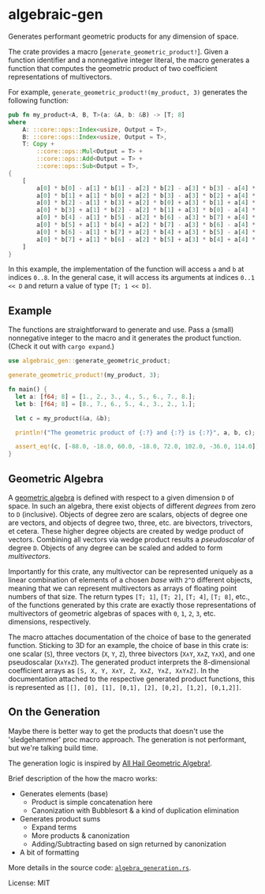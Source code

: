 # algebraic-gen

Generates performant geometric products for any dimension of space.

The crate provides a macro [`generate_geometric_product!`]. Given a function
identifier and a nonnegative integer literal, the macro generates a function
that computes the geometric product of two coefficient representations of
multivectors.

For example, `generate_geometric_product!(my_product, 3)` generates the
following function:

```rust
pub fn my_product<A, B, T>(a: &A, b: &B) -> [T; 8]
where
    A: ::core::ops::Index<usize, Output = T>,
    B: ::core::ops::Index<usize, Output = T>,
    T: Copy +
        ::core::ops::Mul<Output = T> +
        ::core::ops::Add<Output = T> +
        ::core::ops::Sub<Output = T>,
{
    [
        a[0] * b[0] - a[1] * b[1] - a[2] * b[2] - a[3] * b[3] - a[4] * b[4] - a[5] * b[5] - a[6] * b[6] + a[7] * b[7],
        a[0] * b[1] + a[1] * b[0] + a[2] * b[3] - a[3] * b[2] + a[4] * b[5] - a[5] * b[4] - a[6] * b[7] - a[7] * b[6],
        a[0] * b[2] - a[1] * b[3] + a[2] * b[0] + a[3] * b[1] + a[4] * b[6] + a[5] * b[7] - a[6] * b[4] + a[7] * b[5],
        a[0] * b[3] + a[1] * b[2] - a[2] * b[1] + a[3] * b[0] - a[4] * b[7] + a[5] * b[6] - a[6] * b[5] - a[7] * b[4],
        a[0] * b[4] - a[1] * b[5] - a[2] * b[6] - a[3] * b[7] + a[4] * b[0] + a[5] * b[1] + a[6] * b[2] - a[7] * b[3],
        a[0] * b[5] + a[1] * b[4] + a[2] * b[7] - a[3] * b[6] - a[4] * b[1] + a[5] * b[0] + a[6] * b[3] + a[7] * b[2],
        a[0] * b[6] - a[1] * b[7] + a[2] * b[4] + a[3] * b[5] - a[4] * b[2] - a[5] * b[3] + a[6] * b[0] - a[7] * b[1],
        a[0] * b[7] + a[1] * b[6] - a[2] * b[5] + a[3] * b[4] + a[4] * b[3] - a[5] * b[2] + a[6] * b[1] + a[7] * b[0],
    ]
}
```

In this example, the implementation of the function will access `a` and `b`
at indices `0..8`. In the general case, it will access its arguments at
indices `0..1 << D` and return a value of type `[T; 1 << D]`.

## Example

The functions are straightforward to generate and use. Pass a (small)
nonnegative integer to the macro and it generates the product function.
(Check it out with `cargo expand`.)

```rust
use algebraic_gen::generate_geometric_product;

generate_geometric_product!(my_product, 3);

fn main() {
  let a: [f64; 8] = [1., 2., 3., 4., 5., 6., 7., 8.];
  let b: [f64; 8] = [8., 7., 6., 5., 4., 3., 2., 1.];

  let c = my_product(&a, &b);

  println!("The geometric product of {:?} and {:?} is {:?}", a, b, c);

  assert_eq!(c, [-88.0, -18.0, 60.0, -18.0, 72.0, 102.0, -36.0, 114.0]);
}
```

## Geometric Algebra

A [geometric algebra](https://en.wikipedia.org/wiki/Geometric_algebra) is defined with respect
to a given dimension `D` of space. In such an algebra, there exist objects
of different *degrees* from zero to `D` (inclusive). Objects of degree zero
are scalars, objects of degree one are vectors, and objects of degree two,
three, etc. are bivectors, trivectors, et cetera. These higher degree
objects are created by wedge product of vectors. Combining all vectors via
wedge product results a *pseudoscalar* of degree `D`. Objects of any degree
can be scaled and added to form *multivectors*.

Importantly for this crate, any multivector can be represented uniquely as a
linear combination of elements of a chosen *base* with `2^D` different
objects, meaning that we can represent multivectors as arrays of floating
point numbers of that size. The return types `[T; 1]`, `[T; 2]`, `[T; 4]`,
`[T; 8]`, etc., of the functions generated by this crate are exactly those
representations of multivectors of geometric algebras of spaces with `0`,
`1`, `2`, `3`, etc. dimensions, respectively.

The macro attaches documentation of the choice of base to the generated
function. Sticking to 3D for an example, the choice of base in this crate
is: one scalar (`S`), three vectors (`X`, `Y`, `Z`), three bivectors (`X∧Y`,
`X∧Z`, `Y∧X`), and one pseudoscalar (`X∧Y∧Z`). The generated
product interprets the 8-dimensional coefficient arrays as `[S, X, Y, X∧Y,
Z, X∧Z, Y∧Z, X∧Y∧Z]`. In the documentation attached to the respective
generated product functions, this is represented as `[[], [0], [1], [0,1],
[2], [0,2], [1,2], [0,1,2]]`.

## On the Generation

Maybe there is better way to get the products that doesn't use the
\'sledgehammer\' proc macro approach. The generation is not performant, but
we're talking build time.

The generation logic is inspired by
[All Hail Geometric Algebra!](https://crypto.stanford.edu/~blynn/haskell/ga.html).

Brief description of the how the macro works:
* Generates elements (base)
  * Product is simple concatenation here
  * Canonization with Bubblesort & a kind of duplication elimination
* Generates product sums
  * Expand terms
  * More products & canonization
  * Adding/Subtracting based on sign returned by canonization
* A bit of formatting

More details in the source code:
[`algebra_generation.rs`](../src/algebraic_gen/algebra_generation.rs.html).

License: MIT
